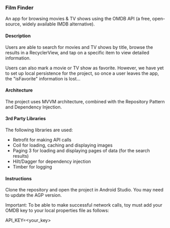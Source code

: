 ### Film Finder ###

An app for browsing movies & TV shows using the OMDB API (a free, open-source, widely available IMDB alternative).

#### Description ####
Users are able to search for movies and TV shows by title, browse the results in a RecyclerView, and tap on a specific item to view detailed information.

Users can also mark a movie or TV show as favorite. However, we have yet to set up local persistence for the project, so once a user leaves the app, the "isFavorite" information is lost...

#### Architecture ####
The project uses MVVM architecture, combined with the Repository Pattern and Dependency Injection.

#### 3rd Party Libraries ####
The following libraries are used:
- Retrofit for making API calls
- Coil for loading, caching and displaying images
- Paging 3 for loading and displaying pages of data (for the search results)
- Hilt/Dagger for dependency injection
- Timber for logging

#### Instructions ####
Clone the repository and open the project in Android Studio. You may need to update the AGP version. 

Important: To be able to make successful network calls, toy must add your OMDB key to your local properties file as follows:

API_KEY=<your_key>
